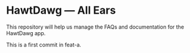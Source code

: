# HawtDawg — All Ears

This repository will help us manage the FAQs and documentation for the HawtDawg app.

This is a first commit in feat-a.

